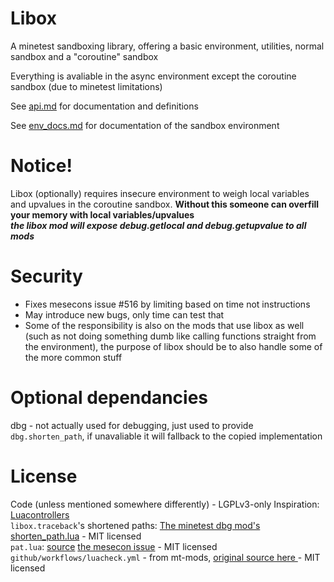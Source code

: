 # Libox

A minetest sandboxing library, offering a basic environment, utilities, normal sandbox and a "coroutine" sandbox

Everything is avaliable in the async environment except the coroutine sandbox (due to minetest limitations)

See [api.md](https://github.com/TheEt1234/libox/blob/master/api.md) for documentation and definitions

See [env_docs.md](https://github.com/TheEt1234/libox/blob/master/env_docs.md) for documentation of the sandbox environment

# Notice!

Libox (optionally) requires insecure environment to weigh local variables and upvalues in the coroutine sandbox. **Without this someone can overfill your memory with local variables/upvalues**  
***the libox mod will expose debug.getlocal and debug.getupvalue to all mods***

# Security

- Fixes mesecons issue #516 by limiting based on time not instructions
- May introduce new bugs, only time can test that
- Some of the responsibility is also on the mods that use libox as well (such as not doing something dumb like calling functions straight from the environment), the purpose of libox should be to also handle some of the more common stuff 

# Optional dependancies
dbg - not actually used for debugging, just used to provide `dbg.shorten_path`, if unavaliable it will fallback to the copied implementation

# License
Code (unless mentioned somewhere differently) - LGPLv3-only
Inspiration: [Luacontrollers](https://github.com/minetest-mods/mesecons/tree/master/mesecons_luacontroller)  
`libox.traceback`'s shortened paths: [The minetest dbg mod's shorten_path.lua](https://github.com/appgurueu/dbg/blob/master/src/shorten_path.lua) - MIT licensed  
`pat.lua`: [source](https://notabug.org/pgimeno/patlua/src/master/pat.lua) [the mesecon issue](https://github.com/minetest-mods/mesecons/issues/456) - MIT licensed  
`github/workflows/luacheck.yml` - from mt-mods, [original source here ](https://github.com/mt-mods/mt-mods/blob/master/snippets/luacheck.yml) - MIT licensed